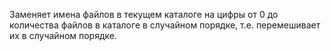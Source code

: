 Заменяет имена файлов в текущем каталоге на цифры от 0 до количества файлов в каталоге в случайном порядке, т.е. перемешивает их в случайном порядке.
